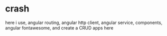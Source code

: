 # crash
here i use, angular routing, angular http client, angular service, components, angular fontawesome, and create a CRUD apps here  
